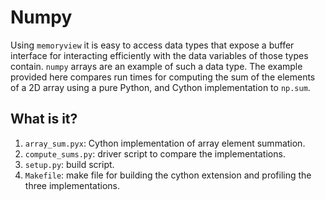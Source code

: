 # Numpy
Using `memoryview` it is easy to access data types that expose a buffer
interface for interacting efficiently with the data variables of those
types contain. `numpy` arrays are an example of such a data type.
The example provided here compares run times for computing the sum of
the elements of a 2D array using a pure Python, and Cython implementation
to `np.sum`.

## What is it?
1. `array_sum.pyx`: Cython implementation of array element summation.
1. `compute_sums.py`: driver script to compare the implementations.
1. `setup.py`: build script.
1. `Makefile`: make file for building the cython extension and profiling
    the three implementations.

